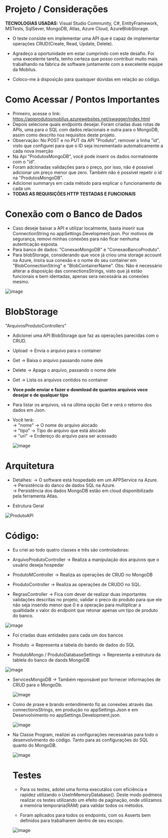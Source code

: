 # Projeto / Considerações
**TECNOLOGIAS USADAS:** Visual Studio Community, C#, EntityFramework, MSTests, SqlSever, MongoDB, Atlas, Azure Cloud, AzureBlobStorage.

- O teste consiste em implementar uma API que é capaz de implementar operações CRUD(Create, Read, Update, Delete).

- Agradeço a oportunidade em estar cumprindo com este desafio. Foi uma execelente tarefa, tenho certeza que posso contribuir muito mais trabalhando na fábrica de software juntamente com a execelente equipe da Mobilus.

- Coloco-me à disposição para quaisquer dúvidas em relação ao código. 
  
# Como Acessar / Pontos Importantes
- Primeiro, acesse o link: https://apiprodutosmobilus.azurewebsites.net/swagger/index.html
- Depois selecione quais endpoints desejar. Foram criadas duas rotas de APIs, uma para o SQL com dados relacionais e outra para o MongoDB, assim como descrito nos requisitos deste projeto.
- Observação: No POST e no PUT da API "Produto", remover a linha "id", visto que configurei para que o ID seja incrementado automaticamente a cada nova inserção
- Na Api "ProdutosMongoDB", você pode inserir os dados normalmente com o "id". 
- Foram adcionadas validações para o preço, por isso, não é possível adicionar um preço menor que zero. Também não é possível repetir o id na "ProdutosMongoDB".
- Adicionei summarys em cada método para explicar o funcionamento de cada um
- **TODAS AS REQUISIÇÕES HTTP TESTADAS E FUNCIONAIS**

# Conexão com o Banco de Dados
- Caso deseje baixar a API e utilizar localmente, basta inserir sua ConnectionString no appSettings.Development.json. Por motivos de segurança, removi minhas conexões para não ficar nenhuma autenticação exposta.
- Para banco de dados: "ConexaoMongoDB" e "ConexaoBancoProduto".
- Para blobStorage, considerando que voce já criou uma storage account na Azure, insira sua conexão e o nome do seu container em "BlobConnectionString" e "BlobContainerName". Obs: Não é necessário alterar a disposição das connectionsStrings, visto que já estão funcionais e bem identadas, apenas sera necessária as conexões mesmo.

![image](https://github.com/PedroRepos/tech-test-backend-csharp/assets/120064429/3ce766a5-d592-4259-971e-67133799f552)

# BlobStorage
"ArquivosProdutoControllers"
- Adicionei uma API BlobStorage que faz as operações parecidas com o CRUD.
- Upload -> Envia o arquivo para o container
- Get -> Baixa o arquivo passando nome dele
- Delete -> Apaga o arquivo, passando o nome dele
- Get -> Lista os arquivos contidos no container
  
- **Voce pode enviar e fazer o download de quantos arquivos voce desejar e de qualquer tipo**
- Para listar os arquivos, vá na última opção Get e verá o retorno dos dados em Json.
- Você terá:<br>
-> "nome" -> O nome do arquivo alocado<br>
-> "tipo" -> Tipo do arquivo que está alocado<br>
-> "uri" -> Endereço do arquivo para ser acessado

  ![image](https://github.com/PedroRepos/tech-test-backend-csharp/assets/120064429/5388abc0-59b4-49dc-8acc-4efb2ee6bf80)

  
# Arquitetura
- Detalhes:
-> O software está hospedado em um APPService na Azure.<br>
-> Persistência do danco de dados SQL na Azure.<br>
-> Persistência dos dados MongoDB estão em cloud disponibilizado pela ferramenta Atlas.<br>

- Estrutura Geral
  
![ProdutoAPI](https://github.com/PedroRepos/tech-test-backend-csharp/assets/120064429/0f75333b-57e9-4360-bf00-9a63ba250d43)

# Código:
- Eu criei ao todo quatro classes e três são controladoras:<br>

 - ArquivoProdutoController -> Realiza a manipulação dos arquivos que o usuário deseja hospedar
  - ProdutoMController -> Realiza as operações de CRUD no MongoDB
  - ProdutoController -> Realiza as operações de CRUDO no SQL.
  - RegrasController -> Fica com dever de realizar duas importantes validações descritas no projeto, validar o preco do produto para que ele não seja inserido menor que 0 e a operação para multiplicar a qualtidade x valor do endpoint que retonar apenas um tipo de produto do banco.
    
  ![image](https://github.com/PedroRepos/tech-test-backend-csharp/assets/120064429/76bac583-9248-4fc9-9585-356564f799be)
 
- Foi criadas duas entidades para cada um dos bancos <br>

- Produto -> Representa a tabela do bando de dados do SQL
- ProdutoMongo / ProdutoDatabaseSettings -> Representa a estrutura da tablela do banco de daods MongoDB

![image](https://github.com/PedroRepos/tech-test-backend-csharp/assets/120064429/d806920f-0752-4f58-866e-32e408d15758)

- ServicesMongoDB -> Também reponsável por fornecer informações de CRUD para o MongoDb.<br>

  ![image](https://github.com/PedroRepos/tech-test-backend-csharp/assets/120064429/d663a928-6949-4033-9370-43c570b4709d)

- Como de praxe e brando entendimento fiz as conexões através das connectionsStrings, em produção no appSettings.Json e em Desenvolvimento no appSettings.Development.json. <br>

  ![image](https://github.com/PedroRepos/tech-test-backend-csharp/assets/120064429/13580b2d-e483-4842-bf8c-67f1e8d61b19)

- Na Classe Program, realizei as configurações necessárias para todo o desenvolvimento do código. Tanto para as configurações do SQL quanto do MongoDB.
  
  ![image](https://github.com/PedroRepos/tech-test-backend-csharp/assets/120064429/95d34546-b5b2-4b45-8e72-f76c3d64b949)

  # Testes

  - Para os testes, adotei uma forma executálos com eficiência e rapidez utilizando o UseInMemoryDatabase(). Deste modo podmeos realizar os testes utilizando um efeito de paginação, onde utilizamos a memória temporaria(RAM) para validar todos os métodos.
 
  - Foram aplicados para todos os endpoints, com os Asserts bem definidos para trabalharem dentro de seu escopo.
    
   ![image](https://github.com/PedroRepos/tech-test-backend-csharp/assets/120064429/8829483c-da85-41cc-ba3d-5a21db302f8e)
